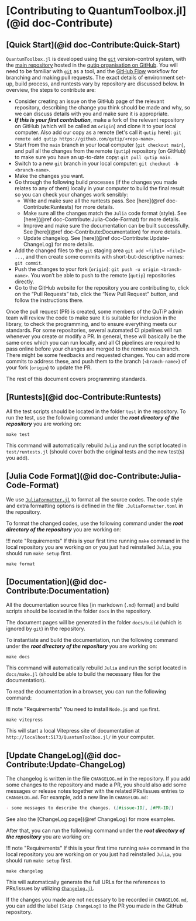 # [Contributing to QuantumToolbox.jl](@id doc-Contribute)

## [Quick Start](@id doc-Contribute:Quick-Start)

`QuantumToolbox.jl` is developed using the [`git`](https://git-scm.com/) version-control system, with the [main repository](https://github.com/qutip/QuantumToolbox.jl) hosted in the [qutip organisation on GitHub](https://github.com/qutip). You will need to be familiar with [`git`](https://git-scm.com/) as a tool, and the [GitHub Flow](https://docs.github.com/en/get-started/quickstart/github-flow) workflow for branching and making pull requests. The exact details of environment set-up, build process, and runtests vary by repository are discussed below. In overview, the steps to contribute are:

- Consider creating an issue on the GitHub page of the relevant repository, describing the change you think should be made and why, so we can discuss details with you and make sure it is appropriate.
- *__If this is your first contribution__*, make a fork of the relevant repository on GitHub (which will be called as `origin`) and clone it to your local computer. Also add our copy as a remote (let's call it `qutip` here): `git remote add qutip https://github.com/qutip/<repo-name>`.
- Start from the `main` branch in your local computer (`git checkout main`), and pull all the changes from the remote (`qutip`) repository (on GitHub) to make sure you have an up-to-date copy: `git pull qutip main`.
- Switch to a new `git` branch in your local computer: `git checkout -b <branch-name>`.
- Make the changes you want.
- Go through the following build processes (if the changes you made relates to any of them) locally in your computer to build the final result so you can check your changes work sensibly:
    - Write and make sure all the runtests pass. See [here](@ref doc-Contribute:Runtests) for more details.
    - Make sure all the changes match the `Julia` code format (style). See [here](@ref doc-Contribute:Julia-Code-Format) for more details.
    - Improve and make sure the documentation can be built successfully. See [here](@ref doc-Contribute:Documentation) for more details.
    - Update changelog. See [here](@ref doc-Contribute:Update-ChangeLog) for more details.
- Add the changed files to the `git` staging area `git add <file1> <file2> ...`, and then create some commits with short-but-descriptive names: `git commit`.
- Push the changes to your fork (`origin`): `git push -u origin <branch-name>`. You won’t be able to push to the remote (`qutip`) repositories directly.
- Go to the GitHub website for the repository you are contributing to, click on the “Pull Requests” tab, click the “New Pull Request” button, and follow the instructions there.

Once the pull request (PR) is created, some members of the QuTiP admin team will review the code to make sure it is suitable for inclusion in the library, to check the programming, and to ensure everything meets our standards. For some repositories, several automated CI pipelines will run whenever you create or modify a PR. In general, these will basically be the same ones which you can run locally, and all CI pipelines are required to pass online before your changes are merged to the remote `main` branch. There might be some feedbacks and requested changes. You can add more commits to address these, and push them to the branch (`<branch-name>`) of your fork (`origin`) to update the PR.

The rest of this document covers programming standards.

## [Runtests](@id doc-Contribute:Runtests)

All the test scripts should be located in the folder `test` in the repository. To run the test, use the following command under the *__root directory of the repository__* you are working on:

```shell
make test
```

This command will automatically rebuild `Julia` and run the script located in `test/runtests.jl` (should cover both the original tests and the new test(s) you add).

## [Julia Code Format](@id doc-Contribute:Julia-Code-Format)

We use [`JuliaFormatter.jl`](https://github.com/domluna/JuliaFormatter.jl) to format all the source codes. The code style and extra formatting options is defined in the file `.JuliaFormatter.toml` in the repository.

To format the changed codes, use the following command under the *__root directory of the repository__* you are working on:

!!! note "Requirements"
    If this is your first time running `make` command in the local repository you are working on or you just had reinstalled `Julia`, you should run `make setup` first.

```shell
make format
```

## [Documentation](@id doc-Contribute:Documentation)

All the documentation source files [in markdown (`.md`) format] and build scripts should be located in the folder `docs` in the repository.

The document pages will be generated in the folder `docs/build` (which is ignored by `git`) in the repository.

To instantiate and build the documentation, run the following command under the *__root directory of the repository__* you are working on:

```shell
make docs
```

This command will automatically rebuild `Julia` and run the script located in `docs/make.jl` (should be able to build the necessary files for the documentation).

To read the documentation in a browser, you can run the following command:

!!! note "Requirements"
    You need to install `Node.js` and `npm` first.

```shell
make vitepress
```

This will start a local Vitepress site of documentation at `http://localhost:5173/QuantumToolbox.jl/` in your computer.

## [Update ChangeLog](@id doc-Contribute:Update-ChangeLog)

The changelog is written in the file `CHANGELOG.md` in the repository. If you add some changes to the repository and made a PR, you should also add some messages or release notes together with the related PRs/issues entries to `CHANGELOG.md`. For example, add a new line in `CHANGELOG.md`:

```markdown
- some messages to describe the changes. ([#issue-ID], [#PR-ID])
```

See also the [ChangeLog page](@ref ChangeLog) for more examples.

After that, you can run the following command under the *__root directory of the repository__* you are working on:

!!! note "Requirements"
    If this is your first time running `make` command in the local repository you are working on or you just had reinstalled `Julia`, you should run `make setup` first.

```shell
make changelog
```

This will automatically generate the full URLs for the references to PRs/issues by utilizing [`Changelog.jl`](https://github.com/JuliaDocs/Changelog.jl).

If the changes you made are not necessary to be recorded in `CHANGELOG.md`, you can add the label `[Skip ChangeLog]` to the PR you made in the GitHub repository.
